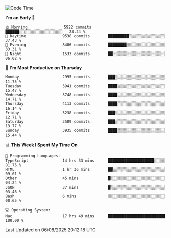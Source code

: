 <!--START_SECTION:waka-->
![Code Time](http://img.shields.io/badge/Code%20Time-5%2C270%20hrs%2010%20mins-blue)

**I'm an Early 🐤** 

```text
🌞 Morning                5922 commits        ██████░░░░░░░░░░░░░░░░░░░   23.24 % 
🌆 Daytime                9538 commits        █████████░░░░░░░░░░░░░░░░   37.43 % 
🌃 Evening                8486 commits        ████████░░░░░░░░░░░░░░░░░   33.31 % 
🌙 Night                  1533 commits        ██░░░░░░░░░░░░░░░░░░░░░░░   06.02 % 
```
📅 **I'm Most Productive on Thursday** 

```text
Monday                   2995 commits        ███░░░░░░░░░░░░░░░░░░░░░░   11.75 % 
Tuesday                  3941 commits        ████░░░░░░░░░░░░░░░░░░░░░   15.47 % 
Wednesday                3748 commits        ████░░░░░░░░░░░░░░░░░░░░░   14.71 % 
Thursday                 4113 commits        ████░░░░░░░░░░░░░░░░░░░░░   16.14 % 
Friday                   3238 commits        ███░░░░░░░░░░░░░░░░░░░░░░   12.71 % 
Saturday                 3509 commits        ███░░░░░░░░░░░░░░░░░░░░░░   13.77 % 
Sunday                   3935 commits        ████░░░░░░░░░░░░░░░░░░░░░   15.44 % 
```


📊 **This Week I Spent My Time On** 

```text
💬 Programming Languages: 
TypeScript               14 hrs 33 mins      ████████████████████░░░░░   81.75 % 
HTML                     1 hr 36 mins        ██░░░░░░░░░░░░░░░░░░░░░░░   09.01 % 
Other                    45 mins             █░░░░░░░░░░░░░░░░░░░░░░░░   04.24 % 
JSON                     37 mins             █░░░░░░░░░░░░░░░░░░░░░░░░   03.46 % 
Bash                     6 mins              ░░░░░░░░░░░░░░░░░░░░░░░░░   00.65 % 

💻 Operating System: 
Mac                      17 hrs 49 mins      █████████████████████████   100.00 % 
```


 Last Updated on 06/08/2025 20:12:18 UTC
<!--END_SECTION:waka-->
